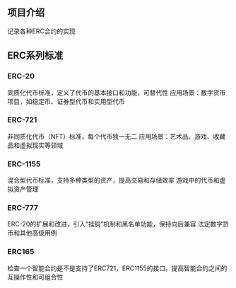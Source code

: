 ## 项目介绍
记录各种ERC合约的实现

## ERC系列标准
### ERC-20
同质化代币标准，定义了代币的基本接口和功能，可替代性
应用场景：数字货币项目，如稳定币、证券型代币和实用型代币

### ERC-721
非同质化代币（NFT）标准，每个代币独一无二
应用场景：艺术品、游戏、收藏品和虚拟现实等领域

### ERC-1155
混合型代币标准，支持多种类型的资产，提高交易和存储效率
游戏中的代币和虚拟资产管理

### ERC-777
ERC-20的扩展和改进，引入“挂钩”机制和黑名单功能，保持向后兼容
法定数字货币和其他高级用例

### ERC165
检查一个智能合约是不是支持了ERC721，ERC1155的接口。提高智能合约之间的互操作性和可组合性